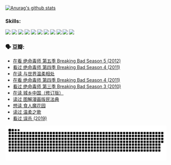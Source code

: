 
[![Anurag's github stats](https://github-readme-stats.vercel.app/api?username=w940853815)](https://github.com/anuraghazra/github-readme-stats)

### Skills:

<code><img height="32" src="https://cdn.jsdelivr.net/npm/simple-icons@v5/icons/python.svg"></code>
<code><img height="32" src="https://cdn.jsdelivr.net/npm/simple-icons@v5/icons/javascript.svg"></code>
<code><img height="32" src="https://cdn.jsdelivr.net/npm/simple-icons@v5/icons/django.svg"></code>
<code><img height="32" src="https://cdn.jsdelivr.net/npm/simple-icons@v5/icons/flask.svg"></code>
<code><img height="32" src="https://cdn.jsdelivr.net/npm/simple-icons@v5/icons/vuetify.svg"></code>
<code><img height="32" src="https://cdn.jsdelivr.net/npm/simple-icons@v5/icons/git.svg"></code>
<code><img height="32" src="https://cdn.jsdelivr.net/npm/simple-icons@v5/icons/docker.svg"></code>
<code><img height="32" src="https://cdn.jsdelivr.net/npm/simple-icons@v5/icons/postgresql.svg"></code>
<code><img height="32" src="https://cdn.jsdelivr.net/npm/simple-icons@v5/icons/elasticsearch.svg"></code>
<code><img height="32" src="https://cdn.jsdelivr.net/npm/simple-icons@v5/icons/macos.svg"></code>
<code><img height="32" src="https://cdn.jsdelivr.net/npm/simple-icons@v5/icons/linux.svg"></code>

### 🗣 豆瓣:

<!-- DOUBAN-ACTIVITIES:START -->
- [在看 绝命毒师  第五季 Breaking Bad Season 5‎ (2012)](https://www.douban.com/people/136069238/status/3957370498/?_i=60701210)
- [看过 绝命毒师  第四季 Breaking Bad Season 4‎ (2011)](https://www.douban.com/people/136069238/status/3957370010/?_i=60701210)
- [在读 与世界温柔相处](https://www.douban.com/people/136069238/status/3949217689/?_i=60701210)
- [在看 绝命毒师  第四季 Breaking Bad Season 4‎ (2011)](https://www.douban.com/people/136069238/status/3946991538/?_i=60701210)
- [看过 绝命毒师  第三季 Breaking Bad Season 3‎ (2010)](https://www.douban.com/people/136069238/status/3946991395/?_i=60701210)
- [在读 城乡中国（修订版）](https://www.douban.com/people/136069238/status/3946246855/?_i=60701210)
- [读过 图解漫画版民法典](https://www.douban.com/people/136069238/status/3946246138/?_i=60701210)
- [想读 食人魔花园](https://www.douban.com/people/136069238/status/3944062040/?_i=60701210)
- [读过 温柔之歌](https://www.douban.com/people/136069238/status/3944060896/?_i=60701210)
- [看过 误杀‎ (2019)](https://www.douban.com/people/136069238/status/3942854956/?_i=60701210)
<!-- DOUBAN-ACTIVITIES:END -->


![Snake animation](https://raw.githubusercontent.com/w940853815/w940853815/output/github-contribution-grid-snake.svg)

<!--
**w940853815/w940853815** is a ✨ _special_ ✨ repository because its `README.md` (this file) appears on your GitHub profile.

Here are some ideas to get you started:

- 🔭 I’m currently working on ...
- 🌱 I’m currently learning ...
- 👯 I’m looking to collaborate on ...
- 🤔 I’m looking for help with ...
- 💬 Ask me about ...
- 📫 How to reach me: ...
- 😄 Pronouns: ...
- ⚡ Fun fact: ...
-->
